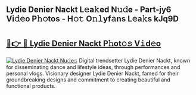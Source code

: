 ## Lydie Denier Nackt L𝚎a𝚔ed N𝚞𝚍e - Part-jy6 Vi𝚍𝚎o P𝚑𝚘tos - H𝚘𝚝 O𝚗𝚕yf𝚊ns L𝚎a𝚔s kJq9D

# <h2><a href="http://kf7voyn.oniu.top/?m=Lydie+Denier+Nackt">🔗👉 🔴 Lydie Denier Nackt P𝚑ot𝚘𝚜 V𝚒d𝚎o</a></h2>

[![Lydie Denier Nackt Nu𝚍e𝚜](https://i.imgur.com/0qMVB7G.gif)](http://kf7voyn.oniu.top/?m=Lydie+Denier+Nackt)
Digital trendsetter Lydie Denier Nackt, known for disseminating dance and lifestyle ideas, through performances and personal vlogs. Visionary designer Lydie Denier Nackt, famed for their groundbreaking designs and commitment to creating beautiful and functional products.  
